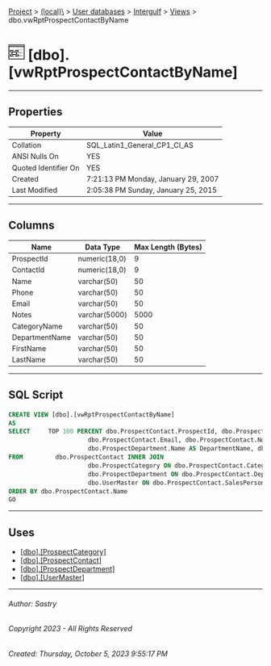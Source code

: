 #### 

[Project](../../../../index.md) > [(local)\\](../../../index.md) > [User databases](../../index.md) > [Intergulf](../index.md) > [Views](Views.md) > dbo.vwRptProspectContactByName

# ![Views](../../../../Images/View32.png) [dbo].[vwRptProspectContactByName]

---

## <a name="#properties"></a>Properties

| Property | Value |
|---|---|
| Collation | SQL_Latin1_General_CP1_CI_AS |
| ANSI Nulls On | YES |
| Quoted Identifier On | YES |
| Created | 7:21:13 PM Monday, January 29, 2007 |
| Last Modified | 2:05:38 PM Sunday, January 25, 2015 |


---

## <a name="#columns"></a>Columns

| Name | Data Type | Max Length (Bytes) |
|---|---|---|
| ProspectId | numeric(18,0) | 9 |
| ContactId | numeric(18,0) | 9 |
| Name | varchar(50) | 50 |
| Phone | varchar(50) | 50 |
| Email | varchar(50) | 50 |
| Notes | varchar(5000) | 5000 |
| CategoryName | varchar(50) | 50 |
| DepartmentName | varchar(50) | 50 |
| FirstName | varchar(50) | 50 |
| LastName | varchar(50) | 50 |


---

## <a name="#sqlscript"></a>SQL Script

```sql
CREATE VIEW [dbo].[vwRptProspectContactByName]
AS
SELECT     TOP 100 PERCENT dbo.ProspectContact.ProspectId, dbo.ProspectContact.ContactId, dbo.ProspectContact.Name, dbo.ProspectContact.Phone, 
                      dbo.ProspectContact.Email, dbo.ProspectContact.Notes, dbo.ProspectCategory.Name AS CategoryName, 
                      dbo.ProspectDepartment.Name AS DepartmentName, dbo.UserMaster.FirstName, dbo.UserMaster.LastName
FROM         dbo.ProspectContact INNER JOIN
                      dbo.ProspectCategory ON dbo.ProspectContact.CategoryId = dbo.ProspectCategory.Id INNER JOIN
                      dbo.ProspectDepartment ON dbo.ProspectContact.DepartmentId = dbo.ProspectDepartment.Id INNER JOIN
                      dbo.UserMaster ON dbo.ProspectContact.SalesPersonId = dbo.UserMaster.UserName
ORDER BY dbo.ProspectContact.Name
GO

```


---

## <a name="#uses"></a>Uses

* [[dbo].[ProspectCategory]](../Tables/dbo_ProspectCategory.md)
* [[dbo].[ProspectContact]](../Tables/dbo_ProspectContact.md)
* [[dbo].[ProspectDepartment]](../Tables/dbo_ProspectDepartment.md)
* [[dbo].[UserMaster]](../Tables/dbo_UserMaster.md)


---

###### Author:  Sastry

###### Copyright 2023 - All Rights Reserved

###### Created: Thursday, October 5, 2023 9:55:17 PM

